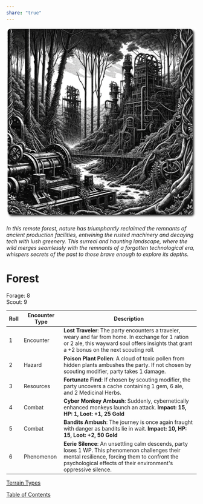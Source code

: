 ```yaml
---
share: "true"
---
```


![forest](./forest.png)    
    
*In this remote forest, nature has triumphantly reclaimed the remnants of ancient production facilities, entwining the rusted machinery and decaying tech with lush greenery. This surreal and haunting landscape, where the wild merges seamlessly with the remnants of a forgotten technological era, whispers secrets of the past to those brave enough to explore its depths.*    
    
# Forest    
    
Forage: 8    
Scout: 9    

| Roll | Encounter Type | Description |    
| ---- | ---- | ---- |    
| 1 | Encounter | **Lost Traveler**: The party encounters a traveler, weary and far from home. In exchange for 1 ration or 2 ale, this wayward soul offers insights that grant a +2 bonus on the next scouting roll. |    
| 2 | Hazard | **Poison Plant Pollen**: A cloud of toxic pollen from hidden plants ambushes the party. If not chosen by scouting modifier, party takes 1 damage. |    
| 3 | Resources | **Fortunate Find**: If chosen by scouting modifier, the party uncovers a cache containing 1 gem, 6 ale, and 2 Medicinal Herbs.  |    
| 4 | Combat | **Cyber Monkey Ambush**: Suddenly, cybernetically enhanced monkeys launch an attack. **Impact: 15, HP: 1, Loot: +1, 25 Gold** |    
| 5 | Combat | **Bandits Ambush**: The journey is once again fraught with danger as bandits lie in wait. **Impact: 10, HP: 15, Loot: +2, 50 Gold** |    
| 6 | Phenomenon | **Eerie Silence**: An unsettling calm descends, party loses 1 WP. This phenomenon challenges their mental resilience, forcing them to confront the psychological effects of their environment's oppressive silence. |

[Terrain Types](./Terrain-Types.html)    

[Table of Contents](./Table-of-Contents.html)